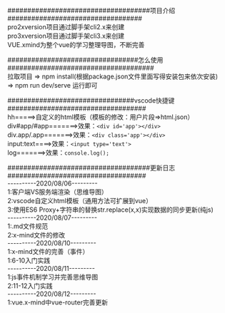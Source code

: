 ####################################项目介绍##################################<br>
pro2xversion项目通过脚手架cli2.x来创建<br>
pro3xversion项目通过脚手架cli3.x来创建<br>
VUE.xmind为整个vue的学习整理导图，不断完善<br>


#################################怎么使用#####################################<br>
拉取项目 => npm install(根据package.json文件里面写得安装包来依次安装)<br>
=> npm run dev/serve 运行即可<br>


################################vscode快捷键###################################<br>
hh=====>自定义的html模板（模板的修改：用户片段=>html.json）<br>
div#app/#app=======>效果：```<div id='app'></div>```<br>
div.app/.app=======>效果：```<div class='app'></div>```<br>
input:text====>效果：```<input type='text'>```<br>
log=======>效果：```console.log();```<br>



####################################更新日志###################################<br>
----------2020/08/06---------<br>
1:客户端VS服务端渲染（思维导图）<br>
2:vscode自定义html模板（通用方法可扩展到vue）<br>
3:使用ES6 Proxy+字符串的替换str.replace(x,x)实现数据的同步更新(纯js)<br>
----------2020/08/07---------<br>
1:.md文件规范<br>
2:x-mind文件的修改<br>
----------2020/08/10---------<br>
1:x-mind文件的完善（事件）<br>
1:6-10入门实践<br>
----------2020/08/11---------<br>
1:js事件机制学习并完善思维导图<br>
2:11-12入门实践<br>
----------2020/08/12---------<br>
1:vue.x-mind中vue-router完善更新<br>